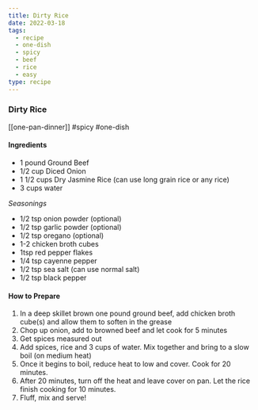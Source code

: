 ```yaml
---
title: Dirty Rice
date: 2022-03-18
tags:
  - recipe
  - one-dish
  - spicy
  - beef
  - rice
  - easy
type: recipe
---
```


### Dirty Rice

[[one-pan-dinner]] #spicy #one-dish

#### Ingredients

- 1 pound Ground Beef
- 1/2 cup Diced Onion
- 1 1/2 cups Dry Jasmine Rice (can use long grain rice or any rice)
- 3 cups water

_Seasonings_

- 1/2 tsp onion powder (optional)
- 1/2 tsp garlic powder (optional)
- 1/2 tsp oregano (optional)
- 1-2 chicken broth cubes
- 1tsp red pepper flakes
- 1/4 tsp cayenne pepper
- 1/2 tsp sea salt (can use normal salt)
- 1/2 tsp black pepper

#### How to Prepare

1. In a deep skillet brown one pound ground beef, add chicken broth cube(s) and allow them to soften in the grease
2. Chop up onion, add to browned beef and let cook for 5 minutes
3. Get spices measured out
4. Add spices, rice and 3 cups of water. Mix together and bring to a slow boil (on medium heat)
5. Once it begins to boil, reduce heat to low and cover. Cook for 20 minutes.
6. After 20 minutes, turn off the heat and leave cover on pan. Let the rice finish cooking for 10 minutes.
7. Fluff, mix and serve!
